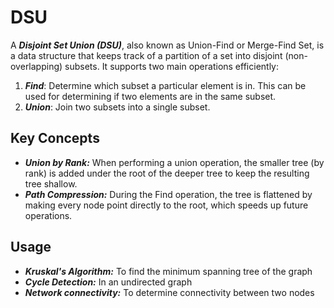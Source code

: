 # DSU
A ***Disjoint Set Union (DSU)***, also known as Union-Find or Merge-Find Set, is a data structure that keeps track of a partition of a set into disjoint (non-overlapping) subsets. It supports two main operations efficiently:

1. ***Find***: Determine which subset a particular element is in. This can be used for determining if two elements are in the same subset.
2. ***Union***: Join two subsets into a single subset.


## Key Concepts
+ ***Union by Rank:*** When performing a union operation, the smaller tree (by rank) is added under the root of the deeper tree to keep the resulting tree shallow.
+ ***Path Compression:*** During the Find operation, the tree is flattened by making every node point directly to the root, which speeds up future operations.


## Usage 
+ ***Kruskal's Algorithm:*** To find the minimum spanning tree of the graph
+ ***Cycle Detection:*** In an undirected graph
+ ***Network connectivity:*** To determine connectivity between two nodes
